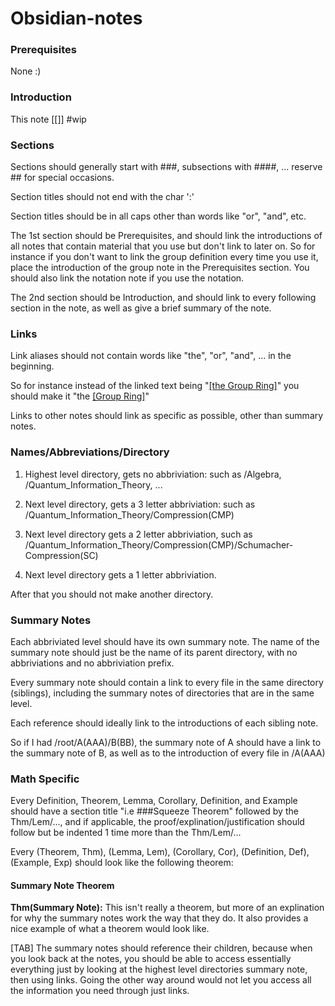 # Obsidian-notes
### Prerequisites
None :)

### Introduction
This note [[]] #wip

### Sections
Sections should generally start with ###, subsections with ####, ... reserve ## for special occasions.

Section titles should not end with the char ':'

Section titles should be in all caps other than words like "or", "and", etc.

The 1st section should be Prerequisites, and should link the introductions of all notes that contain material that you use but don't link to later on. So for instance if you don't want to link the group definition every time you use it, place the introduction of the group note in the Prerequisites section. You should also link the notation note if you use the notation.

The 2nd section should be Introduction, and should link to every following section in the note, as well as give a brief summary of the note.



### Links
Link aliases should not contain words like "the", "or", "and", ... in the beginning.

So for instance instead of the linked text being "<u>[the Group Ring]</u>" you should make it "the <u>[Group Ring]</u>"

Links to other notes should link as specific as possible, other than summary notes.



### Names/Abbreviations/Directory


1) Highest level directory, gets no abbriviation: such as /Algebra, /Quantum_Information_Theory, ...

2) Next level directory, gets a 3 letter abbriviation: such as /Quantum_Information_Theory/Compression(CMP)

3) Next level directory  gets a 2 letter abbriviation, such as /Quantum_Information_Theory/Compression(CMP)/Schumacher-Compression(SC)

4) Next level directory gets a 1 letter abbriviation.

After that you should not make another directory.



### Summary Notes
Each abbriviated level should have its own summary note. 
The name of the summary note should just be the name of its parent directory, with no abbriviations and no abbriviation prefix.

Every summary note should contain a link to every file in the same directory (siblings), including the summary notes of directories that are in the same level. 

Each reference should ideally link to the introductions of each sibling note. 

So if I had /root/A(AAA)/B(BB), the summary note of A should have a link to the summary note of B, as well as to the introduction of every file in /A(AAA)



### Math Specific
Every Definition, Theorem, Lemma, Corollary, Definition, and Example should have a section title "i.e ###Squeeze Theorem" followed by the Thm/Lem/..., and if applicable, the proof/explination/justification should follow but be indented 1 time more than the Thm/Lem/...

Every (Theorem, Thm), (Lemma, Lem), (Corollary, Cor), (Definition, Def), (Example, Exp) should look like the following theorem:

#### Summary Note Theorem
**Thm(Summary Note):** This isn't really a theorem, but more of an explination for why the summary notes work the way that they do. It also provides a nice example of what a theorem would look like.

[TAB] The summary notes should reference their children, because when you look back at the notes, you should be able to access essentially everything just by looking at the highest level directories summary note, then using links. Going the other way around would not let you access all the information you need through just links.




